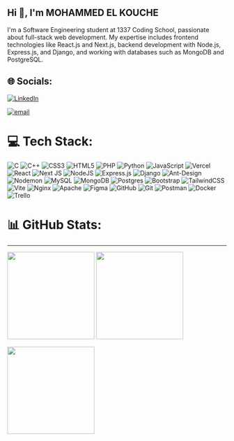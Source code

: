 ## Hi 👋, I'm MOHAMMED EL KOUCHE

<!--
**mohammedelkouche/mohammedelkouche** is a ✨ _special_ ✨ repository because its `README.md` (this file) appears on your GitHub profile.

Here are some ideas to get you started:

- 🔭 I’m currently working on ...
- 🌱 I’m currently learning ...
- 👯 I’m looking to collaborate on ...
- 🤔 I’m looking for help with ...
- 💬 Ask me about ...
- 📫 How to reach me: ...
- 😄 Pronouns: ...
- ⚡ Fun fact: ...
-->
I'm a Software Engineering student at 1337 Coding School, passionate about full-stack web development. My expertise includes frontend technologies like React.js and Next.js, backend development with Node.js, Express.js, and Django, and working with databases such as MongoDB and PostgreSQL.


## 🌐 Socials:
[![LinkedIn](https://img.shields.io/badge/LinkedIn-%230077B5.svg?logo=linkedin&logoColor=white)](https://linkedin.com/in/https://www.linkedin.com/in/mohammed-el-kouche-850b5323a/) 
<!--[![Mastodon](https://img.shields.io/badge/-MASTODON-%232B90D9?logo=mastodon&logoColor=white)](https://mastodon.social/@mohammed El kouche) -->
[![email](https://img.shields.io/badge/Email-D14836?logo=gmail&logoColor=white)](mailto:mohammed0elkouche@gmail.com) 

# 💻 Tech Stack:
![C](https://img.shields.io/badge/c-%2300599C.svg?style=for-the-badge&logo=c&logoColor=white) ![C++](https://img.shields.io/badge/c++-%2300599C.svg?style=for-the-badge&logo=c%2B%2B&logoColor=white) ![CSS3](https://img.shields.io/badge/css3-%231572B6.svg?style=for-the-badge&logo=css3&logoColor=white) ![HTML5](https://img.shields.io/badge/html5-%23E34F26.svg?style=for-the-badge&logo=html5&logoColor=white) ![PHP](https://img.shields.io/badge/php-%23777BB4.svg?style=for-the-badge&logo=php&logoColor=white) ![Python](https://img.shields.io/badge/python-3670A0?style=for-the-badge&logo=python&logoColor=ffdd54) ![JavaScript](https://img.shields.io/badge/javascript-%23323330.svg?style=for-the-badge&logo=javascript&logoColor=%23F7DF1E) ![Vercel](https://img.shields.io/badge/vercel-%23000000.svg?style=for-the-badge&logo=vercel&logoColor=white) ![React](https://img.shields.io/badge/react-%2320232a.svg?style=for-the-badge&logo=react&logoColor=%2361DAFB) ![Next JS](https://img.shields.io/badge/Next-black?style=for-the-badge&logo=next.js&logoColor=white) ![NodeJS](https://img.shields.io/badge/node.js-6DA55F?style=for-the-badge&logo=node.js&logoColor=white) ![Express.js](https://img.shields.io/badge/express.js-%23404d59.svg?style=for-the-badge&logo=express&logoColor=%2361DAFB) ![Django](https://img.shields.io/badge/django-%23092E20.svg?style=for-the-badge&logo=django&logoColor=white) ![Ant-Design](https://img.shields.io/badge/-AntDesign-%230170FE?style=for-the-badge&logo=ant-design&logoColor=white) ![Nodemon](https://img.shields.io/badge/NODEMON-%23323330.svg?style=for-the-badge&logo=nodemon&logoColor=%BBDEAD) ![MySQL](https://img.shields.io/badge/mysql-4479A1.svg?style=for-the-badge&logo=mysql&logoColor=white) ![MongoDB](https://img.shields.io/badge/MongoDB-%234ea94b.svg?style=for-the-badge&logo=mongodb&logoColor=white) ![Postgres](https://img.shields.io/badge/postgres-%23316192.svg?style=for-the-badge&logo=postgresql&logoColor=white) ![Bootstrap](https://img.shields.io/badge/bootstrap-%238511FA.svg?style=for-the-badge&logo=bootstrap&logoColor=white) ![TailwindCSS](https://img.shields.io/badge/tailwindcss-%2338B2AC.svg?style=for-the-badge&logo=tailwind-css&logoColor=white) ![Vite](https://img.shields.io/badge/vite-%23646CFF.svg?style=for-the-badge&logo=vite&logoColor=white) ![Nginx](https://img.shields.io/badge/nginx-%23009639.svg?style=for-the-badge&logo=nginx&logoColor=white) ![Apache](https://img.shields.io/badge/apache-%23D42029.svg?style=for-the-badge&logo=apache&logoColor=white) ![Figma](https://img.shields.io/badge/figma-%23F24E1E.svg?style=for-the-badge&logo=figma&logoColor=white) ![GitHub](https://img.shields.io/badge/github-%23121011.svg?style=for-the-badge&logo=github&logoColor=white) ![Git](https://img.shields.io/badge/git-%23F05033.svg?style=for-the-badge&logo=git&logoColor=white) ![Postman](https://img.shields.io/badge/Postman-FF6C37?style=for-the-badge&logo=postman&logoColor=white) ![Docker](https://img.shields.io/badge/docker-%230db7ed.svg?style=for-the-badge&logo=docker&logoColor=white) ![Trello](https://img.shields.io/badge/Trello-%23026AA7.svg?style=for-the-badge&logo=Trello&logoColor=white)
# 📊 GitHub Stats:

<!--
![](https://github-readme-stats.vercel.app/api?username=mohammedelkouche&theme=dark&hide_border=false&include_all_commits=false&count_private=false)
![](https://nirzak-streak-stats.vercel.app/?user=mohammedelkouche&theme=dark&hide_border=false)<br/>

![](https://github-readme-stats.vercel.app/api/top-langs/?username=mohammedelkouche&theme=dark&hide_border=false&include_all_commits=false&count_private=false&layout=compact)
-->
---
 <!--
 [![](https://visitcount.itsvg.in/api?id=mohammedelkouche&icon=0&color=0)](https://visitcount.itsvg.in) 
<p align="center">
-->
<!-- Two cards side by side with equal height -->
<p>
  <img src="https://github-readme-stats.vercel.app/api?username=mohammedelkouche&theme=dark&hide_border=false&include_all_commits=false&count_private=false" height="200">
  <img src="https://nirzak-streak-stats.vercel.app/?user=mohammedelkouche&theme=dark&hide_border=false" height="200">
</p>

<!-- Third card centered below -->
<p>
  <img src="https://github-readme-stats.vercel.app/api/top-langs/?username=mohammedelkouche&theme=dark&hide_border=false&include_all_commits=false&count_private=false&layout=compact" height="200">
</p>




<!-- Proudly created with GPRM ( https://gprm.itsvg.in ) -->

